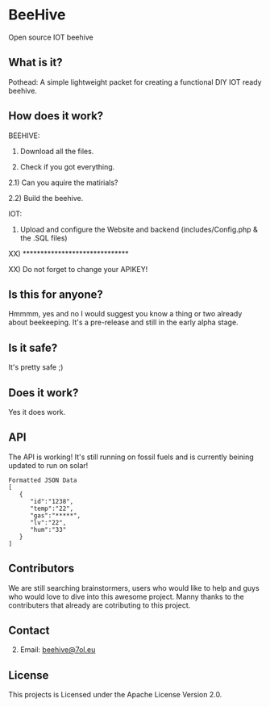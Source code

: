 # BeeHive
Open source IOT beehive 

## What is it?
Pothead: A simple lightweight packet for creating a functional DIY IOT ready beehive.


## How does it work?

BEEHIVE:

1) Download all the files. 

2) Check if you got everything.

2.1) Can you aquire the matirials?

2.2) Build the beehive.


IOT:

1) Upload and configure the Website and backend (includes/Config.php & the .SQL files)

XX) ******************************

XX) Do not forget to change your APIKEY!


## Is this for anyone?
Hmmmm, yes and no I would suggest you know a thing or two already about beekeeping.
It's a pre-release and still in the early alpha stage.

## Is it safe?
It's pretty safe ;)

## Does it work?
Yes it does work.


## API

The API is working! It's still running on fossil fuels and is currently beining updated to run on solar!
```
Formatted JSON Data
[  
   {  
      "id":"1238",
      "temp":"22",
      "gas":"*****",
      "lv":"22",
      "hum":"33"
   }
]
```

## Contributors
We are still searching brainstormers, users who would like to help and guys who would love to dive into this awesome project.
Manny thanks to the contributers that already are cotributing to this project.

## Contact

2) Email: beehive@7ol.eu


## License
This projects is Licensed under the Apache License Version 2.0.
